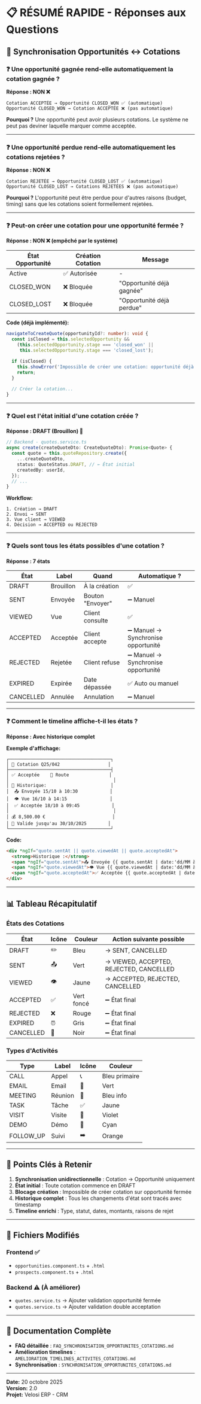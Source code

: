 # 📋 RÉSUMÉ RAPIDE - Réponses aux Questions

## 🔄 Synchronisation Opportunités ↔ Cotations

### ❓ Une opportunité gagnée rend-elle automatiquement la cotation gagnée ?

**Réponse : NON ❌**

```
Cotation ACCEPTÉE → Opportunité CLOSED_WON ✅ (automatique)
Opportunité CLOSED_WON → Cotation ACCEPTÉE ❌ (pas automatique)
```

**Pourquoi ?** Une opportunité peut avoir plusieurs cotations. Le système ne peut pas deviner laquelle marquer comme acceptée.

---

### ❓ Une opportunité perdue rend-elle automatiquement les cotations rejetées ?

**Réponse : NON ❌**

```
Cotation REJETÉE → Opportunité CLOSED_LOST ✅ (automatique)
Opportunité CLOSED_LOST → Cotations REJETÉES ❌ (pas automatique)
```

**Pourquoi ?** L'opportunité peut être perdue pour d'autres raisons (budget, timing) sans que les cotations soient formellement rejetées.

---

### ❓ Peut-on créer une cotation pour une opportunité fermée ?

**Réponse : NON ❌ (empêché par le système)**

| État Opportunité | Création Cotation | Message |
|-----------------|-------------------|---------|
| Active | ✅ Autorisée | - |
| CLOSED_WON | ❌ Bloquée | "Opportunité déjà gagnée" |
| CLOSED_LOST | ❌ Bloquée | "Opportunité déjà perdue" |

**Code (déjà implémenté):**

```typescript
navigateToCreateQuote(opportunityId?: number): void {
  const isClosed = this.selectedOpportunity &&
    (this.selectedOpportunity.stage === 'closed_won' || 
     this.selectedOpportunity.stage === 'closed_lost');

  if (isClosed) {
    this.showError('Impossible de créer une cotation: opportunité déjà fermée.');
    return;
  }
  
  // Créer la cotation...
}
```

---

### ❓ Quel est l'état initial d'une cotation créée ?

**Réponse : DRAFT (Brouillon) 📝**

```typescript
// Backend - quotes.service.ts
async create(createQuoteDto: CreateQuoteDto): Promise<Quote> {
  const quote = this.quoteRepository.create({
    ...createQuoteDto,
    status: QuoteStatus.DRAFT, // ← État initial
    createdBy: userId,
  });
  // ...
}
```

**Workflow:**
```
1. Création → DRAFT
2. Envoi → SENT
3. Vue client → VIEWED
4. Décision → ACCEPTED ou REJECTED
```

---

### ❓ Quels sont tous les états possibles d'une cotation ?

**Réponse : 7 états**

| État | Label | Quand | Automatique ? |
|------|-------|-------|---------------|
| DRAFT | Brouillon | À la création | ✅ |
| SENT | Envoyée | Bouton "Envoyer" | ➖ Manuel |
| VIEWED | Vue | Client consulte | ✅ |
| ACCEPTED | Acceptée | Client accepte | ➖ Manuel → Synchronise opportunité |
| REJECTED | Rejetée | Client refuse | ➖ Manuel → Synchronise opportunité |
| EXPIRED | Expirée | Date dépassée | ✅ Auto ou manuel |
| CANCELLED | Annulée | Annulation | ➖ Manuel |

---

### ❓ Comment le timeline affiche-t-il les états ?

**Réponse : Avec historique complet**

**Exemple d'affichage:**

```
┌──────────────────────────────────────┐
│ 📄 Cotation Q25/042                  │
├──────────────────────────────────────┤
│ ✅ Acceptée    🚚 Route               │
│                                       │
│ 📅 Historique:                        │
│  📤 Envoyée 15/10 à 10:30            │
│  👁️ Vue 16/10 à 14:15                │
│  ✅ Acceptée 18/10 à 09:45            │
│                                       │
│ 💰 8,500.00 €                         │
│ 📆 Valide jusqu'au 30/10/2025        │
└──────────────────────────────────────┘
```

**Code:**

```html
<div *ngIf="quote.sentAt || quote.viewedAt || quote.acceptedAt">
  <strong>Historique :</strong>
  <span *ngIf="quote.sentAt">📤 Envoyée {{ quote.sentAt | date:'dd/MM à HH:mm' }}</span>
  <span *ngIf="quote.viewedAt">👁️ Vue {{ quote.viewedAt | date:'dd/MM à HH:mm' }}</span>
  <span *ngIf="quote.acceptedAt">✅ Acceptée {{ quote.acceptedAt | date:'dd/MM à HH:mm' }}</span>
</div>
```

---

## 📊 Tableau Récapitulatif

### États des Cotations

| État | Icône | Couleur | Action suivante possible |
|------|-------|---------|-------------------------|
| DRAFT | ✏️ | Bleu | → SENT, CANCELLED |
| SENT | 📤 | Vert | → VIEWED, ACCEPTED, REJECTED, CANCELLED |
| VIEWED | 👁️ | Jaune | → ACCEPTED, REJECTED, CANCELLED |
| ACCEPTED | ✅ | Vert foncé | ➖ État final |
| REJECTED | ❌ | Rouge | ➖ État final |
| EXPIRED | ⏰ | Gris | ➖ État final |
| CANCELLED | 🚫 | Noir | ➖ État final |

### Types d'Activités

| Type | Label | Icône | Couleur |
|------|-------|-------|---------|
| CALL | Appel | 📞 | Bleu primaire |
| EMAIL | Email | 📧 | Vert |
| MEETING | Réunion | 📅 | Bleu info |
| TASK | Tâche | ✅ | Jaune |
| VISIT | Visite | 🚶 | Violet |
| DEMO | Démo | 🎯 | Cyan |
| FOLLOW_UP | Suivi | ➡️ | Orange |

---

## 🎯 Points Clés à Retenir

1. **Synchronisation unidirectionnelle** : Cotation → Opportunité uniquement
2. **État initial** : Toute cotation commence en DRAFT
3. **Blocage création** : Impossible de créer cotation sur opportunité fermée
4. **Historique complet** : Tous les changements d'état sont tracés avec timestamp
5. **Timeline enrichi** : Type, statut, dates, montants, raisons de rejet

---

## 📁 Fichiers Modifiés

### Frontend ✅
- `opportunities.component.ts` + `.html`
- `prospects.component.ts` + `.html`

### Backend ⚠️ (À améliorer)
- `quotes.service.ts` → Ajouter validation opportunité fermée
- `quotes.service.ts` → Ajouter validation double acceptation

---

## 🔗 Documentation Complète

- **FAQ détaillée** : `FAQ_SYNCHRONISATION_OPPORTUNITES_COTATIONS.md`
- **Amélioration timelines** : `AMELIORATION_TIMELINES_ACTIVITES_COTATIONS.md`
- **Synchronisation** : `SYNCHRONISATION_OPPORTUNITES_COTATIONS.md`

---

**Date:** 20 octobre 2025  
**Version:** 2.0  
**Projet:** Velosi ERP - CRM
